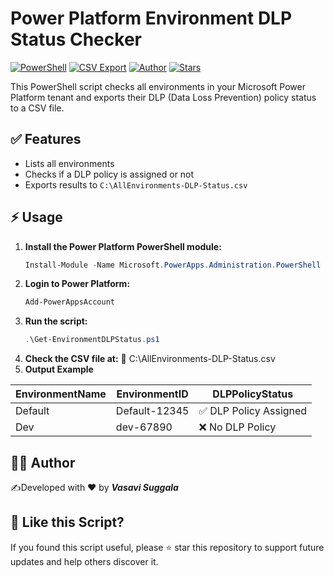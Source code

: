 # Power Platform Environment DLP Status Checker

[![PowerShell](https://img.shields.io/badge/PowerShell-5.1+-blue?logo=powershell&logoColor=white)](https://docs.microsoft.com/powershell/)
[![CSV Export](https://img.shields.io/badge/Export-CSV-green)](https://github.com/vasavisuggala/PowerPlatform-DLP-Checker)
[![Author](https://img.shields.io/badge/Author-Vasavi%20Suggala-purple)](https://github.com/vasavisuggala)
[![Stars](https://img.shields.io/github/stars/vasavisuggala/PowerPlatform-DLP-Checker?style=social)](https://github.com/vasavisuggala/PowerPlatform-DLP-Checker/stargazers)

This PowerShell script checks all environments in your Microsoft Power Platform tenant and exports their DLP (Data Loss Prevention) policy status to a CSV file.

## ✅ Features
- Lists all environments  
- Checks if a DLP policy is assigned or not  
- Exports results to `C:\AllEnvironments-DLP-Status.csv`  

## ⚡ Usage 
1. **Install the Power Platform PowerShell module:**
   ```powershell
   Install-Module -Name Microsoft.PowerApps.Administration.PowerShell -Force
2. **Login to Power Platform:**
   ```powershell
   Add-PowerAppsAccount
3. **Run the script:**
   ```powershell
   .\Get-EnvironmentDLPStatus.ps1
4. **Check the CSV file at:**
  📂 C:\AllEnvironments-DLP-Status.csv   
5. **Output Example**
   
| EnvironmentName | EnvironmentID | DLPPolicyStatus         |
| ----------------|---------------|-------------------------|
| Default         | Default-12345 | ✅ DLP Policy Assigned |
| Dev             | dev-67890     | ❌ No DLP Policy       |

## 👩‍💻 Author
✍️Developed with ❤️ by ***Vasavi Suggala***

## 🌟 Like this Script?
If you found this script useful, please ⭐ star this repository to support future updates and help others discover it.

